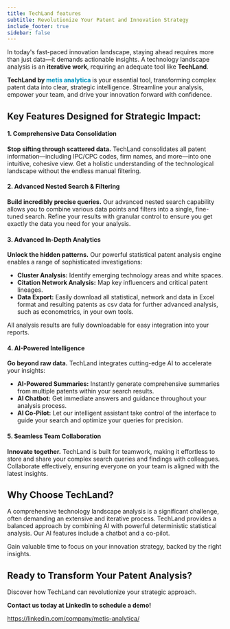 ```yaml
---
title: TechLand features
subtitle: Revolutionize Your Patent and Innovation Strategy
include_footer: true
sidebar: false
---
```


In today's fast-paced innovation landscape, staying ahead requires
more than just data—it demands actionable insights. A technology
landscape analysis is an **iterative work**, requiring an adequate
tool like **TechLand**.

**TechLand by <span style="color: #0092BC">metis analytica </span>** is
your essential tool, transforming complex patent data into clear,
strategic intelligence. Streamline your analysis, empower your team,
and drive your innovation forward with confidence.

## **Key Features Designed for Strategic Impact:**

#### **1. Comprehensive Data Consolidation**
**Stop sifting through scattered data.** TechLand consolidates all
patent information—including IPC/CPC codes, firm names, and
more—into one intuitive, cohesive view. Get a holistic understanding
of the technological landscape without the endless manual filtering.

#### **2. Advanced Nested Search & Filtering**
**Build incredibly precise queries.** Our advanced nested search
capability allows you to combine various data points and filters
into a single, fine-tuned search. Refine your results with granular
control to ensure you get exactly the data you need for your
analysis.

#### **3. Advanced In-Depth Analytics**
**Unlock the hidden patterns.** Our powerful statistical patent
analysis engine enables a range of sophisticated investigations:

* **Cluster Analysis:** Identify emerging technology areas and white
  spaces. 
* **Citation Network Analysis:** Map key influencers and
  critical patent lineages. 
* **Data Export:** Easily download all statistical, network and data
  in Excel format and resulting patents as csv data for further
  advanced analysis, such as econometrics, in your own tools.

All analysis results are fully downloadable for easy integration
into your reports.

#### **4. AI-Powered Intelligence**
**Go beyond raw data.** TechLand integrates cutting-edge AI to
accelerate your insights:

* **AI-Powered Summaries:** Instantly generate comprehensive
  summaries from multiple patents within your search results. 
* **AI Chatbot:** Get immediate answers and guidance throughout your
  analysis process. 
* **AI Co-Pilot:** Let our intelligent assistant take control of the
  interface to guide your search and optimize your queries for
  precision.

#### **5. Seamless Team Collaboration**
**Innovate together.** TechLand is built for teamwork, making it
effortless to store and share your complex search queries and findings
with colleagues. Collaborate effectively, ensuring everyone on your
team is aligned with the latest insights.


## **Why Choose TechLand?**

A comprehensive technology landscape analysis is a significant
challenge, often demanding an extensive and iterative process.
TechLand provides a balanced approach by combining AI with powerful
deterministic statistical analysis. Our AI features include a chatbot
and a co-pilot.

Gain valuable time to focus on your innovation strategy, backed by the
right insights.


## **Ready to Transform Your Patent Analysis?**

Discover how TechLand can revolutionize your strategic approach.

**Contact us today at LinkedIn to schedule a demo!**

https://linkedin.com/company/metis-analytica/
